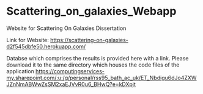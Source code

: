 # Scattering_on_galaxies_Webapp
Website for Scattering On Galaxies Dissertation

Link for Website: https://scattering-on-galaxies-d2f545dbfe50.herokuapp.com/

Databse which comprises the results is provided here with a link.
Please download it to the same directory which houses the code files of the application
https://computingservices-my.sharepoint.com/:u:/g/personal/rss95_bath_ac_uk/ET_Nbdigu6dJo4ZXWJZnNmABWwZsSM2xaEJVvR0u6_BHwQ?e=kDXpjt
